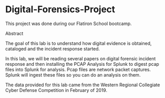 # Digital-Forensics-Project
This project was done during our Flatiron School bootcamp.

Abstract 

The goal of this lab is to understand how digital evidence is obtained, cataloged and the incident response started.  

In this lab, we will be reading several papers on digital forensic incident response and then installing the PCAP Analysis for Splunk to digest pcap files into Splunk for analysis. Pcap files are network packet captures. Splunk will ingest these files so you can do an analysis on them. 

The data provided for this lab came from the Western Regional Collegiate Cyber Defense Competition in February of 2019. 
